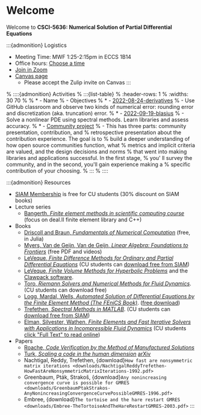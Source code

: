 # Welcome

Welcome to **CSCI-5636: Numerical Solution of Partial Differential Equations**

:::{admonition} Logistics
* Meeting Time: MWF 1:25-2:15pm in ECCS 1B14
* Office hours: [Choose a time](https://app.simplymeet.me/jed/numpde)
* [Join in Zoom](https://cuboulder.zoom.us/j/92542412498)
* [Canvas page](https://canvas.colorado.edu/courses/98101)
  * Please accept the Zulip invite on Canvas 
:::

% ::::{admonition} Activities
% :::{list-table}
% :header-rows: 1
% :widths: 30 70
% 
% * - Name
%   - Objectives
% * - [2022-08-24-derivatives](https://classroom.github.com/a/8I4O5IcG)
%   - Use GitHub classroom and observe two kinds of numerical error: rounding error and discretization (aka. truncation) error.
% * - [2022-09-19-blasius](https://classroom.github.com/a/RBCyaHyy)
%   - Solve a nonlinear PDE using spectral methods. Learn libraries and assess accuracy.
% * - [Community project](https://classroom.github.com/a/3AzfU4zn)
%   - This has three parts: community presentation, contribution, and
% retrospective presentation about the contribution experience. The goal is to
% build a deeper understanding of how open source communities function, what
% metrics and implicit criteria are valued, and the design decisions and norms
% that went into making libraries and applications successful. In the first stage,
% you' ll survey the community, and in the second, you'll gain experience making a
% specific contribution of your choosing.
% :::
% ::::

:::{admonition} Resources

* [SIAM Membership](http://www.siam.org/students/memberships.php) is free for CU students (30% discount on SIAM books)
* Lecture series
  * [Bangerth, *Finite element methods in scientific computing course*](https://www.math.colostate.edu/~bangerth/videos.html) (focus on deal.II finite element library and C++)
* Books
  * [Driscoll and Braun, *Fundamentals of Numerical Computation*](https://tobydriscoll.net/fnc-julia/frontmatter.html) (free, in Julia)
  * [Myers, Van de Geijn, Van de Geijn, *Linear Algebra: Foundations to Frontiers*](http://www.ulaff.net/downloads.html) (free PDF and videos)
  * [LeVeque, *Finite Difference Methods for Ordinary and Partial Differential Equations*](https://faculty.washington.edu/rjl/fdmbook/) (CU students can [download free from SIAM](http://epubs.siam.org/doi/book/10.1137/1.9780898717839))
  * [LeVeque, *Finite Volume Methods for Hyperbolic Problems*](https://depts.washington.edu/clawpack/book.html) and the [Clawpack software](http://www.clawpack.org/).
  * [Toro, *Riemann Solvers and Numerical Methods for Fluid Dynamics*](https://link.springer.com/book/10.1007%2Fb79761#toc). (CU students can download free)
  * [Logg, Mardal, Wells, *Automated Solution of Differential Equations by the Finite Element Method (The FEniCS Book)*](https://link.springer.com/book/10.1007%2F978-3-642-23099-8). ([free download](https://fenicsproject.org/book/))
  * [Trefethen, *Spectral Methods in MATLAB*](https://people.maths.ox.ac.uk/trefethen/spectral.html). (CU students can [download free from SIAM](http://epubs.siam.org/doi/book/10.1137/1.9780898719598))
  * [Elman, Silvester, Wathen, *Finite Elements and Fast Iterative Solvers with Applications in Incompressible Fluid Dynamics*](https://doi.org/10.1093/acprof:oso/9780199678792.001.0001) (CU students [click "Full Text" to read online](http://libraries.colorado.edu/record=b7826912~S3))
* Papers
  * [Roache, *Code Verification by the Method of Manufactured Solutions*](https://doi.org/10.1115/1.1436090)
  * [Turk, *Scaling a code in the human dimension*](https://dl.acm.org/doi/10.1145/2484762.2484782) [arXiv](https://arxiv.org/pdf/1301.7064.pdf)
  * Nachtigal, Reddy, Trefethen, {download}`How fast are nonsymmetric matrix iterations <downloads/NachtigalReddyTrefethen-HowFastAreNonsymmetricMatrixIterations-1992.pdf>`
  * Greenbaum, Pták, Strakoš, {download}`Any nonincreasing convergence curve is possible for GMRES <downloads/GreenbaumPtakStrakos-AnyNonincreasingConvergenceCurvePossibleGMRES-1996.pdf>`
  * Embree, {download}`The tortoise and the hare restart GMRES <downloads/Embree-TheTortoiseAndTheHareRestartGMRES-2003.pdf>`
:::
